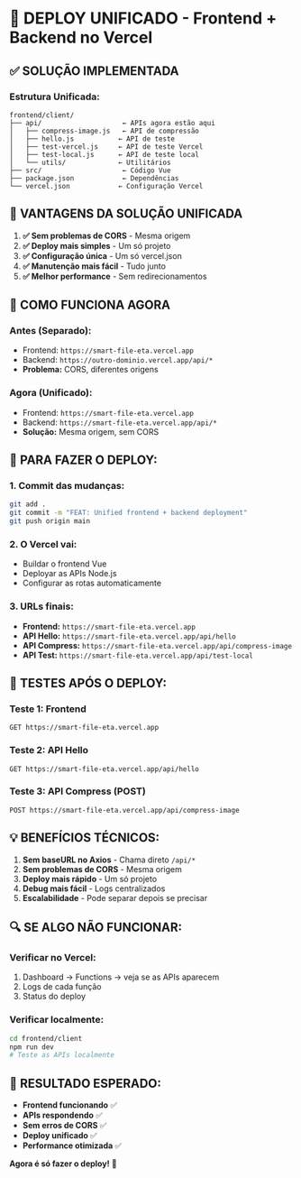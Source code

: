 # 🚀 DEPLOY UNIFICADO - Frontend + Backend no Vercel

## ✅ **SOLUÇÃO IMPLEMENTADA**

### **Estrutura Unificada:**
```
frontend/client/
├── api/                    ← APIs agora estão aqui
│   ├── compress-image.js   ← API de compressão
│   ├── hello.js           ← API de teste
│   ├── test-vercel.js     ← API de teste Vercel
│   ├── test-local.js      ← API de teste local
│   └── utils/             ← Utilitários
├── src/                    ← Código Vue
├── package.json            ← Dependências
└── vercel.json            ← Configuração Vercel
```

## 🎯 **VANTAGENS DA SOLUÇÃO UNIFICADA**

1. **✅ Sem problemas de CORS** - Mesma origem
2. **✅ Deploy mais simples** - Um só projeto
3. **✅ Configuração única** - Um só vercel.json
4. **✅ Manutenção mais fácil** - Tudo junto
5. **✅ Melhor performance** - Sem redirecionamentos

## 🔧 **COMO FUNCIONA AGORA**

### **Antes (Separado):**
- Frontend: `https://smart-file-eta.vercel.app`
- Backend: `https://outro-dominio.vercel.app/api/*`
- **Problema:** CORS, diferentes origens

### **Agora (Unificado):**
- Frontend: `https://smart-file-eta.vercel.app`
- Backend: `https://smart-file-eta.vercel.app/api/*`
- **Solução:** Mesma origem, sem CORS

## 🚀 **PARA FAZER O DEPLOY:**

### **1. Commit das mudanças:**
```bash
git add .
git commit -m "FEAT: Unified frontend + backend deployment"
git push origin main
```

### **2. O Vercel vai:**
- Buildar o frontend Vue
- Deployar as APIs Node.js
- Configurar as rotas automaticamente

### **3. URLs finais:**
- **Frontend:** `https://smart-file-eta.vercel.app`
- **API Hello:** `https://smart-file-eta.vercel.app/api/hello`
- **API Compress:** `https://smart-file-eta.vercel.app/api/compress-image`
- **API Test:** `https://smart-file-eta.vercel.app/api/test-local`

## 🧪 **TESTES APÓS O DEPLOY:**

### **Teste 1: Frontend**
```
GET https://smart-file-eta.vercel.app
```

### **Teste 2: API Hello**
```
GET https://smart-file-eta.vercel.app/api/hello
```

### **Teste 3: API Compress (POST)**
```
POST https://smart-file-eta.vercel.app/api/compress-image
```

## 💡 **BENEFÍCIOS TÉCNICOS:**

1. **Sem baseURL no Axios** - Chama direto `/api/*`
2. **Sem problemas de CORS** - Mesma origem
3. **Deploy mais rápido** - Um só projeto
4. **Debug mais fácil** - Logs centralizados
5. **Escalabilidade** - Pode separar depois se precisar

## 🔍 **SE ALGO NÃO FUNCIONAR:**

### **Verificar no Vercel:**
1. Dashboard → Functions → veja se as APIs aparecem
2. Logs de cada função
3. Status do deploy

### **Verificar localmente:**
```bash
cd frontend/client
npm run dev
# Teste as APIs localmente
```

## 🎉 **RESULTADO ESPERADO:**

- **Frontend funcionando** ✅
- **APIs respondendo** ✅
- **Sem erros de CORS** ✅
- **Deploy unificado** ✅
- **Performance otimizada** ✅

**Agora é só fazer o deploy!** 🚀
